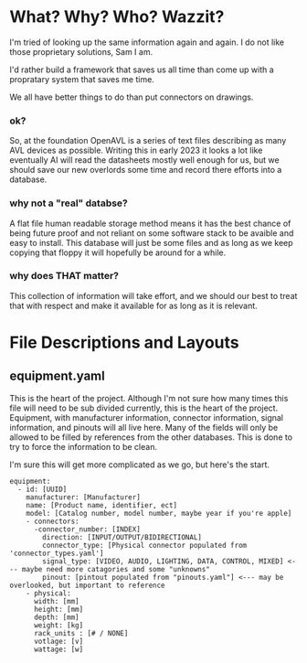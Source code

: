 # What? Why? Who? Wazzit?

I'm tried of looking up the same information again and again. I do not like those proprietary solutions, Sam I am. 

I'd rather build a framework that saves us all time than come up with a propratary system that saves me time.

We all have better things to do than put connectors on drawings. 


### ok?

So, at the foundation OpenAVL is a series of text files describing as many AVL devices as possible. Writing this in early 2023 it
looks a lot like eventually AI will read the datasheets mostly well enough for us, but we should save our new overlords some time and
record there efforts into a database. 

### why not a "real" databse?

A flat file human readable storage method means it has the best chance of being future proof and not reliant on some software stack
to be avaible and easy to install. This database will just be some files and as long as we keep copying that floppy it will hopefully
be around for a while. 

### why does THAT matter?

This collection of information will take effort, and we should our best to treat that with respect and make it available for as long
as it is relevant. 



# File Descriptions and Layouts


## equipment.yaml

This is the heart of the project. Although I'm not sure how many times this file will need to be sub divided currently, this is the heart of the project.
Equipment, with manufacturer information, connector information, signal information, and pinouts will all live here. Many of the fields will only be allowed
to be filled by references from the other databases. This is done to try to force the information to be clean. 

I'm sure this will get more complicated as we go, but here's the start. 

```
equipment:
  - id: [UUID]
    manufacturer: [Manufacturer]
    name: [Product name, identifier, ect]
    model: [Catalog number, model number, maybe year if you're apple]
    - connectors:
      -connector_number: [INDEX]
        direction: [INPUT/OUTPUT/BIDIRECTIONAL]
        connector_type: [Physical connector populated from 'connector_types.yaml']
        signal_type: [VIDEO, AUDIO, LIGHTING, DATA, CONTROL, MIXED] <--- maybe need more catagories and some "unknowns"
        pinout: [pintout populated from "pinouts.yaml"] <--- may be overlooked, but important to reference 
    - physical:
      width: [mm]
      height: [mm]
      depth: [mm]
      weight: [kg]
      rack_units : [# / NONE]
      votlage: [v]
      wattage: [w]
       
```


